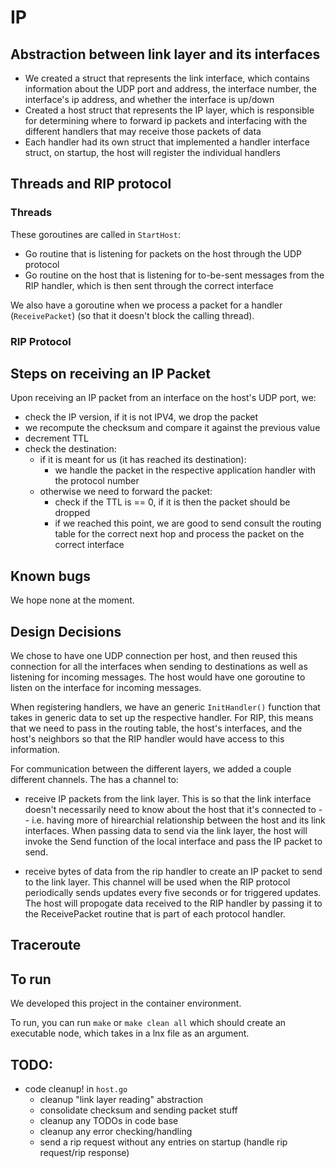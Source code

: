 # IP

## Abstraction between link layer and its interfaces
- We created a struct that represents the link interface, which contains information about the UDP port and address, the interface number, the interface's ip address, and whether the interface is up/down 
- Created a host struct that represents the IP layer, which is responsible for determining where to forward ip packets and interfacing with the different handlers that may receive those packets of data 
- Each handler had its own struct that implemented a handler interface struct, on startup, the host will register the individual handlers 

## Threads and RIP protocol 

### Threads

These goroutines are called in `StartHost`:
- Go routine that is listening for packets on the host through the UDP protocol
- Go routine on the host that is listening for to-be-sent messages from the RIP handler, which is then sent through the correct interface

We also have a goroutine when we process a packet for a handler (`ReceivePacket`) (so that it doesn't block the calling thread).




### RIP Protocol



## Steps on receiving an IP Packet 
Upon receiving an IP packet from an interface on the host's UDP port, we:
- check the IP version, if it is not IPV4, we drop the packet
- we recompute the checksum and compare it against the previous value 
- decrement TTL
- check the destination:
  - if it is meant for us (it has reached its destination):
    - we handle the packet in the respective application handler with the protocol number
  - otherwise we need to forward the packet:
    - check if the TTL is == 0, if it is then the packet should be dropped
    - if we reached this point, we are good to send consult the routing table for the correct next hop and process the packet on the correct interface

## Known bugs 
We hope none at the moment.

## Design Decisions 

We chose to have one UDP connection per host, and then reused this connection for all the interfaces when sending to destinations as well as listening for incoming messages. The host would have one goroutine to listen on the interface for incoming messages.

When registering handlers, we have an generic `InitHandler()` function that takes in generic data to set up the respective handler. For RIP, this means that we need to pass in the routing table, the host's interfaces, and the host's neighbors so that the RIP handler would have access to this information.


For communication between the different layers, we added a couple different channels. 
The has a channel to: 
- receive IP packets from the link layer. This is so that the link interface doesn't necessarily need to know about the host that it's connected to -- i.e. having more of hirearchial relationship between the host and its link interfaces. When passing data to send via the link layer, the host will invoke the Send function of the local interface and pass the IP packet to send. 
 
- receive bytes of data from the rip handler to create an IP packet to send to the link layer. This channel will be used when the RIP protocol periodically sends updates every five seconds or for triggered updates. The host will propogate data received to the RIP handler by passing it to the ReceivePacket routine that is part of each protocol handler. 

## Traceroute 


## To run
We developed this project in the container environment. 

To run, you can run `make` or `make clean all` which should create an executable node, which takes in a lnx file as an argument. 


## TODO: 
- code cleanup! in `host.go` 
  - cleanup "link layer reading" abstraction
  - consolidate checksum and sending packet stuff
  - cleanup any TODOs in code base 
  - cleanup any error checking/handling 
  - send a rip request without any entries on startup (handle rip request/rip response)